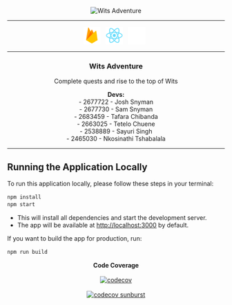 <p align="center">
  <img src="public/githubLogo.ico" alt="Wits Adventure" height="300" />
</p>

---

<p align="center">

  <img src="public/techstack/firebase.svg" height="40" alt="firebase logo" />
  &nbsp;
  <img src="public/logo192.png" height="40" alt="react logo" />
  &nbsp;
    <img src="public/techstack/vercel.png" height="40" alt="vercel logo" />
  &nbsp;
</p>

---

<h3 align="center">Wits Adventure</h3>
<p align="center">Complete quests and rise to the top of Wits</p>

<p align="center">
  <strong>Devs:</strong><br>
  - 2677722 - Josh Snyman<br>
  - 2677730 - Sam Snyman<br>
  - 2683459 - Tafara Chibanda<br>
  - 2663025 - Tetelo Chuene<br>
  - 2538889 - Sayuri Singh<br>
  - 2465030 - Nkosinathi Tshabalala
  <br>
</p>

---

## Running the Application Locally

To run this application locally, please follow these steps in your terminal:

```sh
npm install
npm start
```

- This will install all dependencies and start the development server.
- The app will be available at [http://localhost:3000](http://localhost:3000) by default.

If you want to build the app for production, run:

```sh
npm run build
```

<p align="center">
  <strong>Code Coverage</strong><br><br>
  <a href="https://codecov.io/gh/Wits-Adventure/Wits-Adventure">
    <img src="https://codecov.io/gh/Wits-Adventure/Wits-Adventure/branch/Codecov/graph/badge.svg?" alt="codecov" />
  </a>
  <br><br>
  <a href="https://codecov.io/gh/Wits-Adventure/Wits-Adventure">
    <img src="https://codecov.io/gh/Wits-Adventure/Wits-Adventure/branch/Codecov/graph/sunburst.svg?" alt="codecov sunburst" />
  </a>
</p>
